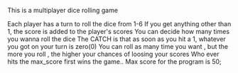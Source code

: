 This is a multiplayer dice rolling game

Each player has a turn to roll the dice from 1-6
If you get anything other than 1, the score is added to the player's scores
You can decide how many times you wanna roll the dice
The CATCH is that as soon as you hit a 1, whatever you got on your turn is zero(0)
You can roll as many time you want , but the more you roll , the higher your chances of loosing your scores
Who ever hits the max_score first wins the game.. Max score for the program is 50;
